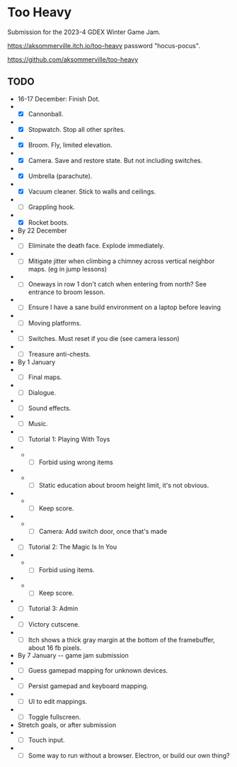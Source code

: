 # Too Heavy

Submission for the 2023-4 GDEX Winter Game Jam.

https://aksommerville.itch.io/too-heavy password "hocus-pocus".

https://github.com/aksommerville/too-heavy

## TODO

- 16-17 December: Finish Dot.
- - [x] Cannonball.
- - [x] Stopwatch. Stop all other sprites.
- - [x] Broom. Fly, limited elevation.
- - [x] Camera. Save and restore state. But not including switches.
- - [x] Umbrella (parachute).
- - [x] Vacuum cleaner. Stick to walls and ceilings.
- - [ ] Grappling hook.
- - [x] Rocket boots.
- By 22 December
- - [ ] Eliminate the death face. Explode immediately.
- - [ ] Mitigate jitter when climbing a chimney across vertical neighbor maps. (eg in jump lessons)
- - [ ] Oneways in row 1 don't catch when entering from north? See entrance to broom lesson.
- - [ ] Ensure I have a sane build environment on a laptop before leaving
- - [ ] Moving platforms.
- - [ ] Switches. Must reset if you die (see camera lesson)
- - [ ] Treasure anti-chests.
- By 1 January
- - [ ] Final maps.
- - [ ] Dialogue.
- - [ ] Sound effects.
- - [ ] Music.
- - [ ] Tutorial 1: Playing With Toys
- - - [ ] Forbid using wrong items
- - - [ ] Static education about broom height limit, it's not obvious.
- - - [ ] Keep score.
- - - [ ] Camera: Add switch door, once that's made
- - [ ] Tutorial 2: The Magic Is In You
- - - [ ] Forbid using items.
- - - [ ] Keep score.
- - [ ] Tutorial 3: Admin
- - [ ] Victory cutscene.
- - [ ] Itch shows a thick gray margin at the bottom of the framebuffer, about 16 fb pixels.
- By 7 January -- game jam submission
- - [ ] Guess gamepad mapping for unknown devices.
- - [ ] Persist gamepad and keyboard mapping.
- - [ ] UI to edit mappings.
- - [ ] Toggle fullscreen.
- Stretch goals, or after submission
- - [ ] Touch input.
- - [ ] Some way to run without a browser. Electron, or build our own thing?
